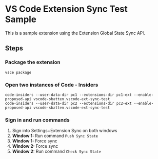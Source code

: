 # VS Code Extension Sync Test Sample

This is a sample extension using the Extension Global State Sync API.

## Steps

### Package the extension
```
vsce package
```

### Open two instances of Code - Insiders
```
code-insiders --user-data-dir pc1 --extensions-dir pc1-ext --enable-proposed-api vscode-sbatten.vscode-ext-sync-test
code-insiders --user-data-dir pc2 --extensions-dir pc2-ext --enable-proposed-api vscode-sbatten.vscode-ext-sync-test
```

### Sign in and run commands
1. Sign into Settings+Extension Sync on both windows
2. **Window 1:** Run command `Push Sync State`
3. **Window 1:** Force sync
4. **Window 2:** Force sync
5. **Window 2:** Run command `Check Sync State`







